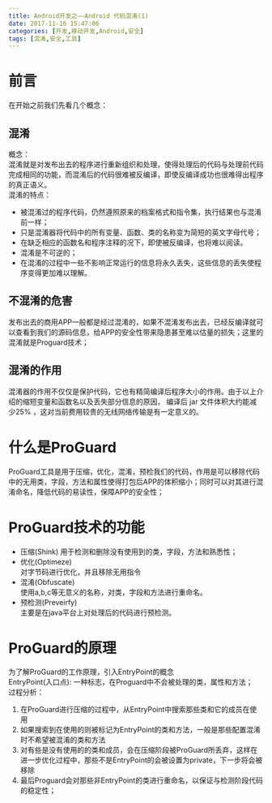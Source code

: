 ```yaml
---
title: Android开发之——Android 代码混淆(1)
date: 2017-11-16 15:47:06
categories: [开发,移动开发,Android,安全]
tags: [混淆,安全,工具]
---
```


# 前言
在开始之前我们先看几个概念：
## 混淆
概念：  
混淆就是对发布出去的程序进行重新组织和处理，使得处理后的代码与处理前代码完成相同的功能，而混淆后的代码很难被反编译，即使反编译成功也很难得出程序的真正语义。  
混淆的特点：  
<!--more--> 

- 被混淆过的程序代码，仍然遵照原来的档案格式和指令集，执行结果也与混淆前一样；  
- 只是混淆器将代码中的所有变量、函数、类的名称变为简短的英文字母代号；  
- 在缺乏相应的函数名和程序注释的况下，即使被反编译，也将难以阅读。  
- 混淆是不可逆的；  
- 在混淆的过程中一些不影响正常运行的信息将永久丢失，这些信息的丢失使程序变得更加难以理解。  

## 不混淆的危害
发布出去的商用APP一般都是经过混淆的，如果不混淆发布出去，已经反编译就可以查看到我们的源码信息，给APP的安全性带来隐患甚至难以估量的损失；这里的混淆就是Proguard技术；

## 混淆的作用
混淆器的作用不仅仅是保护代码，它也有精简编译后程序大小的作用。由于以上介绍的缩短变量和函数名以及丢失部分信息的原因， 编译后 jar 文件体积大约能减少25% ，这对当前费用较贵的无线网络传输是有一定意义的。

# 什么是ProGuard
ProGuard工具是用于压缩，优化，混淆，预检我们的代码，作用是可以移除代码中的无用类，字段，方法和属性使得打包后APP的体积缩小；同时可以对其进行混淆命名，降低代码的易读性，保障APP的安全性；

# ProGuard技术的功能
- 压缩(Shink)
  用于检测和删除没有使用到的类，字段，方法和熟悉性；
- 优化(Optimeze)  
  对字节码进行优化，并且移除无用指令
- 混淆(Obfuscate)  
  使用a,b,c等无意义的名称，对类，字段和方法进行重命名。
- 预检测(Preveirfy)  
  主要是在java平台上对处理后的代码进行预检测。



# ProGuard的原理
为了解ProGuard的工作原理，引入EntryPoint的概念  
EntryPoint(入口点):  一种标志，在Proguard中不会被处理的类，属性和方法；  
过程分析：  
   1. 在ProGuard进行压缩的过程中，从EntryPoint中搜索那些类和它的成员在使用  
   2. 如果搜索到在使用的则被标记为EntryPoint的类和方法，一般是那些配置混淆时不希望被混淆的类和方法  
   3. 对有些是没有使用的的类和成员，会在压缩阶段被ProGuard所丢弃，这样在进一步优化过程中，那些不是EntryPoint的会被设置为private，下一步将会被移除  
   4. 最后Proguard会对那些非EntryPoint的类进行重命名，以保证与检测阶段代码的稳定性；
